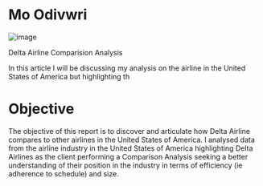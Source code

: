 # Mo Odivwri

![image](https://github.com/user-attachments/assets/7980a164-2b87-4066-9139-91179b81ed67)


Delta Airline Comparision Analysis

In this article I will be discussing my analysis on the airline in the United States of America but highlighting th

# Objective
The objective of this report is to discover and articulate how Delta Airline compares to other airlines in the United States of America. I analysed data from the airline industry in the United States of America highlighting Delta Airlines as the client performing a Comparison Analysis seeking a better understanding of their position in the industry in terms of efficiency (ie adherence to schedule) and size.



